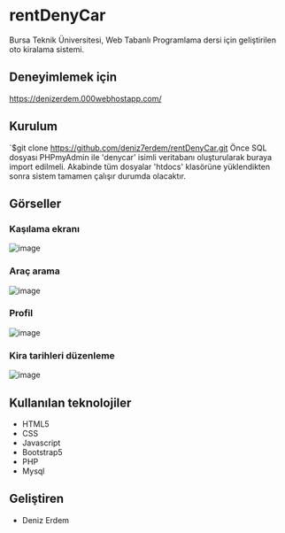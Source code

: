 # rentDenyCar
 Bursa Teknik Üniversitesi, Web Tabanlı Programlama dersi için geliştirilen oto kiralama sistemi.
 
 ## Deneyimlemek için
https://denizerdem.000webhostapp.com/

## Kurulum
`$git clone https://github.com/deniz7erdem/rentDenyCar.git
Önce SQL dosyası PHPmyAdmin ile 'denycar' isimli veritabanı oluşturularak buraya import edilmeli. Akabinde tüm dosyalar 'htdocs' klasörüne yüklendikten sonra sistem tamamen çalışır durumda olacaktır.

## Görseller
### Kaşılama ekranı
![image](https://user-images.githubusercontent.com/47831143/173931663-d55f1cc4-aad1-43da-87f2-9ab7e227dc7a.png)
### Araç arama
![image](https://user-images.githubusercontent.com/47831143/173931816-fd51aae0-3302-49e9-a72f-0baa9c789200.png)
### Profil
![image](https://user-images.githubusercontent.com/47831143/173931921-01f1a0c9-26de-4ebd-aef3-1eba53792b38.png)
### Kira tarihleri düzenleme
![image](https://user-images.githubusercontent.com/47831143/173931984-17e311fb-8687-48fe-9d60-5b613ecfe414.png)


  ## Kullanılan teknolojiler
  - HTML5
  - CSS
  - Javascript
  - Bootstrap5
  - PHP
  - Mysql
  
  ## Geliştiren
  - Deniz Erdem
